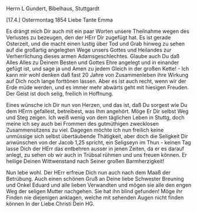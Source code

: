 Herrn L Gundert, Bibelhaus, Stuttgardt

 [17.4.] Ostermontag 1854
Liebe Tante Emma

Es drängt mich Dir auch mit ein paar Worten unsere Theilnahme wegen des Verlustes zu bezeugen, den der HErr Dir zugefügt hat. Es ist gerade Osterzeit, und die macht einen lustig über Tod und Grab hinweg zu sehen auf die großartig angelegten Wege unsers Gottes und Heilandes zur Verherrlichung dieses armen Adamsgeschlechtes. Glaube auch Du daß Alles Alles zu Deinem Besten und Gottes Ehre angelegt und in einander gefügt ist, und sage ja und Amen zu jedem Gleich in der großen Kette! - Ich kann mir wohl denken daß fast 20 Jahre von Zusammenleben ihre Wirkung auf Dich noch lange forttönen lassen. Aber es ist auch recht, wenn wir der Erde müde werden, und es immer mehr abwärts geht mit hiesigen Freuden. Der Geist ist doch selig, freilich in Hoffnung.

Eines wünsche ich Dir nun von Herzen, und das ist, daß Du sorgest wie Du dem HErrn gefallest, betreibest, was Ihm angehört. Möge Er Dir selbst Weg und Steg zeigen. Ich weiß wenig von dem täglichen Leben in Stuttg, doch meine ich sey auch bei Frommen des gutmüthigen zwecklosen Zusammensitzens zu viel. Dagegen möchte ich nun freilich keine unmüssige sich selbst übertäubende Thätigkeit, aber doch die Seligkeit Dir anwünschen von der Jacob 1,25 spricht, ein Seligseyn im Thun - keinen Tag lasse Dich der HErr das entbehren ausser in jenen Zeiten, da er es darauf anlegt, zu sehen ob wir auch in Trübsal rühmen und uns freuen können. Er heilige Deinen Wittwenstand nach Seiner großen Barmherzigkeit!

Nun lebe wohl. Der HErr erfreue Dich nun auch nach dem Maaß der Betrübung. Auch einen schönen Gruß an Deine liebe Schwester Breuning und Onkel Eduard und alle lieben Verwandten und mögen sie alle den engen Weg der seligen Mutter nachgehen. Sie hat ihn blind gefunden! Möge ihr Finden nie diejenigen anklagen, welche mit sehenden Augen nicht finden können
 In der Liebe Christi
 Dein HG.

